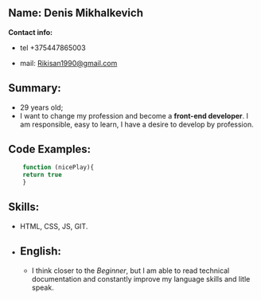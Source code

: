 ## Name: Denis Mikhalkevich
**Contact info:**

 - tel +375447865003

 - mail: Rikisan1990@gmail.com

## Summary:
- 29 years old;
- I want to change my profession and become a **front-end developer**. I am responsible, easy to learn, I have a desire to develop by profession.

## Code Examples:
```javascript
    function (nicePlay){
    return true
    }
```

## Skills: 
- HTML, CSS, JS, GIT.

+ ## English: 
   - I think closer to the *Beginner*, but I am able to read technical documentation and constantly improve my language skills and litle speak.
